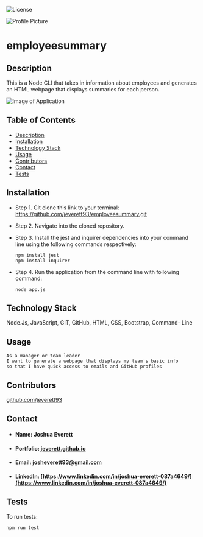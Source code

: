 ![License](https://img.shields.io/badge/License-MIT-blueviolet)

![Profile Picture](https://avatars0.githubusercontent.com/u/60204713?v=4)

# employeesummary

## <h2 id="description">Description</h2>
This is a Node CLI that takes in information about employees and generates an HTML webpage that displays summaries for each person.

![Image of Application](assets/appdemo.gif)

## Table of Contents   
* <a href="#description">Description</a> 
* <a href="#installation">Installation</a> 
* <a href="#tech">Technology Stack</a>
* <a href="#usage">Usage</a>
* <a href="#contributors">Contributors</a> 
* <a href="#contact">Contact</a>
* <a href="#tests">Tests</a>

## Installation
* Step 1. Git clone this link to your terminal: https://github.com/jeverett93/employeesummary.git
* Step 2. Navigate into the cloned repository.
* Step 3. Install the jest and inquirer dependencies into your command line using the following commands respectively:

    ```
    npm install jest
    npm install inquirer
    ```

* Step 4. Run the application from the command line with following command:

    ```
    node app.js
    ```
    
## <h2 id="tech">Technology Stack</h2>
Node.Js, JavaScript, GIT, GitHub, HTML, CSS, Bootstrap, Command- Line

## <h2 id="usage">Usage</h2>

```
As a manager or team leader
I want to generate a webpage that displays my team's basic info
so that I have quick access to emails and GitHub profiles
```
    
## <h2 id="contributors">Contributors</h2>
[github.com/jeverett93](github.com/jeverett93)
    
## <h2 id="contact">Contact</h2>
* #### Name: Joshua Everett
* #### Portfolio: [jeverett.github.io](jeverett.github.io)
* #### Email: josheverett93@gmail.com
* #### LinkedIn: [https://www.linkedin.com/in/joshua-everett-087a4649/](https://www.linkedin.com/in/joshua-everett-087a4649/)

## <h2 id="tests">Tests</h2>
To run tests:

```
npm run test
```